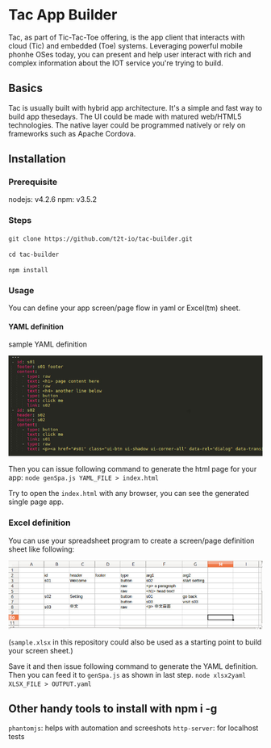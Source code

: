# Tac App Builder
Tac, as part of Tic-Tac-Toe offering, is the app client that interacts with cloud (Tic) and embedded (Toe) systems.  Leveraging powerful mobile phonhe OSes today, you can present and help user interact with rich and complex information about the IOT service you're trying to build.

## Basics
Tac is usually built with hybrid app architecture.  It's a simple and fast way to build app thesedays.  The UI could be made with matured web/HTML5 technologies.  The native layer could be programmed natively or rely on frameworks such as Apache Cordova.

## Installation
### Prerequisite
nodejs: v4.2.6
npm: v3.5.2

### Steps
`git clone https://github.com/t2t-io/tac-builder.git`

`cd tac-builder`

`npm install`

### Usage
You can define your app screen/page flow in yaml or Excel(tm) sheet. 

#### YAML definition

sample YAML definition

![](yaml_sample.jpg)

Then you can issue following command to generate the html page for your app:
`node genSpa.js YAML_FILE > index.html`

Try to open the `index.html` with any browser, you can see the generated single page app.


### Excel definition
You can use your spreadsheet program to create a screen/page definition sheet like following:

![](tac_sheet_example.jpg)

(`sample.xlsx` in this repository could also be used as a starting point to build your screen sheet.)

Save it and then issue following command to generate the YAML definition.  Then you can feed it to `genSpa.js` as shown in last step.
`node xlsx2yaml XLSX_FILE > OUTPUT.yaml`


## Other handy tools to install with npm i -g
`phantomjs`: helps with automation and screeshots
`http-server`: for localhost tests
